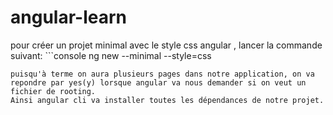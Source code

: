 # angular-learn

pour créer un projet minimal avec le style css angular , lancer la commande suivant: ```console
ng new <nom du projet> --minimal --style=css
```
puisqu'à terme on aura plusieurs pages dans notre application, on va repondre par yes(y) lorsque angular va nous demander si on veut un fichier de rooting.
Ainsi angular cli va installer toutes les dépendances de notre projet.